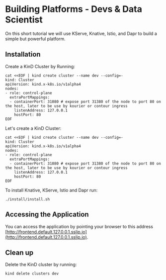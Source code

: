 # Building Platforms - Devs & Data Scientist

On this short tutorial we will use KServe, Knative, Istio, and Dapr to build a simple but powerful platform. 


## Installation

Create a KinD Cluster by Running: 

```
cat <<EOF | kind create cluster --name dev --config=-
kind: Cluster
apiVersion: kind.x-k8s.io/v1alpha4
nodes:
- role: control-plane
  extraPortMappings:
  - containerPort: 31080 # expose port 31380 of the node to port 80 on the host, later to be use by kourier or contour ingress
    listenAddress: 127.0.0.1
    hostPort: 80
EOF
```



Let's create a KinD Cluster:

```
cat <<EOF | kind create cluster --name dev --config=-
kind: Cluster
apiVersion: kind.x-k8s.io/v1alpha4
nodes:
- role: control-plane
  extraPortMappings:
  - containerPort: 31080 # expose port 31380 of the node to port 80 on the host, later to be use by kourier or contour ingress
    listenAddress: 127.0.0.1
    hostPort: 80
EOF

```
To install Knative, KServe, Istio and Dapr run: 

```
./install/install.sh
```


## Accessing the Application

You can access the application by pointing your browser to this address [http://frontend.default.127.0.0.1.sslip.io](http://frontend.default.127.0.0.1.sslip.io).



## Clean up

Delete the KinD cluster by running: 
```
kind delete clusters dev
```
